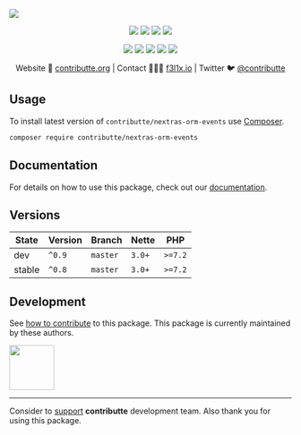 ![](https://heatbadger.now.sh/github/readme/contributte/nextras-orm-events/)

<p align=center>
    <a href="https://github.com/contributte/nextras-orm-events/actions"><img src="https://badgen.net/github/checks/contributte/nextras-orm-events"></a>
    <a href="https://coveralls.io/r/contributte/nextras-orm-events"><img src="https://badgen.net/coveralls/c/github/contributte/nextras-orm-events"></a>
    <a href="https://packagist.org/packages/contributte/nextras-orm-events"><img src="https://badgen.net/packagist/dm/contributte/nextras-orm-events"></a>
    <a href="https://packagist.org/packages/contributte/nextras-orm-events"><img src="https://badgen.net/packagist/v/contributte/nextras-orm-events"></a>
</p>
<p align=center>
    <a href="https://packagist.org/packages/contributte/nextras-orm-events"><img src="https://badgen.net/packagist/php/contributte/nextras-orm-events"></a>
    <a href="https://github.com/contributte/nextras-orm-events"><img src="https://badgen.net/github/license/contributte/nextras-orm-events"></a>
    <a href="https://bit.ly/ctteg"><img src="https://badgen.net/badge/support/gitter/cyan"></a>
    <a href="https://bit.ly/cttfo"><img src="https://badgen.net/badge/support/forum/yellow"></a>
    <a href="https://contributte.org/partners.html"><img src="https://badgen.net/badge/sponsor/donations/F96854"></a>
</p>

<p align=center>
    Website 🚀 <a href="https://contributte.org">contributte.org</a> | Contact 👨🏻‍💻 <a href="https://f3l1x.io">f3l1x.io</a> | Twitter 🐦 <a href="https://twitter.com/contributte">@contributte</a>
</p>

## Usage

To install latest version of `contributte/nextras-orm-events` use [Composer](https://getcomposer.org).

```bash
composer require contributte/nextras-orm-events
```

## Documentation

For details on how to use this package, check out our [documentation](.docs).

## Versions

|  State   | Version |  Branch      | Nette    |  PHP     |
|----------|---------|--------------|----------|----------|
|  dev     | `^0.9`  |  `master`    |  `3.0+`  |  `>=7.2` |
|  stable  | `^0.8`  |  `master`    |  `3.0+`  |  `>=7.2` |

## Development

See [how to contribute](https://contributte.org) to this package. This package is currently maintained by these authors.

<a href="https://github.com/f3l1x">
    <img width="80" height="80" src="https://avatars.githubusercontent.com/f3l1x">
</a>

-----

Consider to [support](https://contributte.org/partners) **contributte** development team.
Also thank you for using this package.
